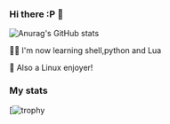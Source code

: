 ### Hi there :P 👋


![Anurag's GitHub stats](https://github-readme-stats.vercel.app/api?username=NoNameMan1231&show_icons=true&theme=dark)

👨‍💻 I'm now learning shell,python and Lua

🐧 Also a Linux enjoyer!

### My stats

[![trophy](https://github.com/NoNameMan1231/github-profile-trophy)
